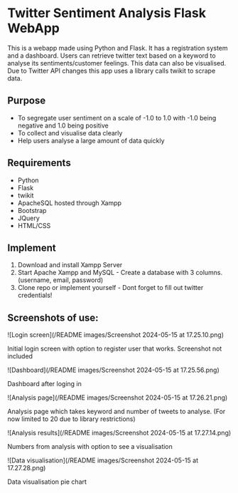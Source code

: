 # Twitter Sentiment Analysis Flask WebApp

This is a webapp made using Python and Flask. It has a registration system and a dashboard. Users can retrieve twitter text based on a keyword to analyse its sentiments/customer feelings. This data can also be visualised.
Due to Twitter API changes this app uses a library calls twikit to scrape data. 

## Purpose

- To segregate user sentiment on a scale of -1.0 to 1.0 with -1.0 being negative and 1.0 being positive
- To collect and visualise data clearly
- Help users analyse a large amount of data quickly

## Requirements

- Python
- Flask
- twikit
- ApacheSQL hosted through Xampp
- Bootstrap
- JQuery
- HTML/CSS

## Implement

1. Download and install Xampp Server
2. Start Apache Xampp and MySQL - Create a database with 3 columns. (username, email, password)
3. Clone repo or implement yourself - Dont forget to fill out twitter credentials!

## Screenshots of use:

![Login screen](/README images/Screenshot 2024-05-15 at 17.25.10.png)

Initial login screen with option to register user that works. Screenshot not included

![Dashboard](/README images/Screenshot 2024-05-15 at 17.25.56.png)

Dashboard after loging in

![Analysis page](/README images/Screenshot 2024-05-15 at 17.26.21.png)

Analysis page which takes keyword and number of tweets to analyse. (For now limited to 20 due to library restrictions)

![Analysis results](/README images/Screenshot 2024-05-15 at 17.27.14.png)

Numbers from analysis with option to see a visualisation

![Data visualisation](/README images/Screenshot 2024-05-15 at 17.27.28.png)

Data visualisation pie chart
